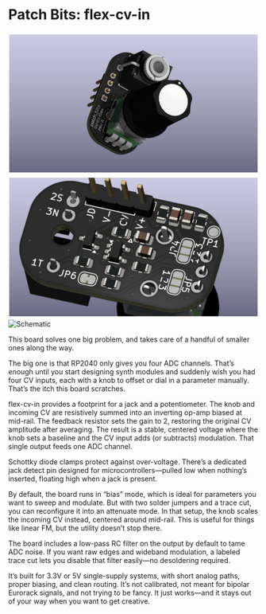 # Patch Bits: flex-cv-in
![Top](./flex-cv-in-top.png)
![Bottom](./flex-cv-in-btm.png)
![Schematic](./flex-cv-in-schematic.png)

This board solves one big problem, and takes care of a handful of smaller ones along the way.

The big one is that RP2040 only gives you four ADC channels. That’s enough until you start designing synth modules and suddenly wish you had four CV inputs, each with a knob to offset or dial in a parameter manually. That’s the itch this board scratches.

flex-cv-in provides a footprint for a jack and a potentiometer. The knob and incoming CV are resistively summed into an inverting op-amp biased at mid-rail. The feedback resistor sets the gain to 2, restoring the original CV amplitude after averaging. The result is a stable, centered voltage where the knob sets a baseline and the CV input adds (or subtracts) modulation. That single output feeds one ADC channel.

Schottky diode clamps protect against over-voltage. There’s a dedicated jack detect pin designed for microcontrollers—pulled low when nothing’s inserted, floating high when a jack is present.

By default, the board runs in “bias” mode, which is ideal for parameters you want to sweep and modulate. But with two solder jumpers and a trace cut, you can reconfigure it into an attenuate mode. In that setup, the knob scales the incoming CV instead, centered around mid-rail. This is useful for things like linear FM, but the utility doesn’t stop there.

The board includes a low-pass RC filter on the output by default to tame ADC noise. If you want raw edges and wideband modulation, a labeled trace cut lets you disable that filter easily—no desoldering required.

It’s built for 3.3V or 5V single-supply systems, with short analog paths, proper biasing, and clean routing. It’s not calibrated, not meant for bipolar Eurorack signals, and not trying to be fancy. It just works—and it stays out of your way when you want to get creative.